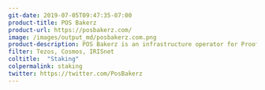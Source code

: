 ```yaml
---
git-date: 2019-07-05T09:47:35-07:00
product-title: POS Bakerz
product-url: https://posbakerz.com/
image: /images/output_md/posbakerz.com.png
product-description: POS Bakerz is an infrastructure operator for Proof-of-Stake (PoS) public blockchains, offering staking services. [Interview with POS Bakerz team](/posbakerz).
filter: Tezos, Cosmos, IRISnet
coltitle:  "Staking"
colpermalink: staking
twitter: https://twitter.com/PosBakerz
---
```

